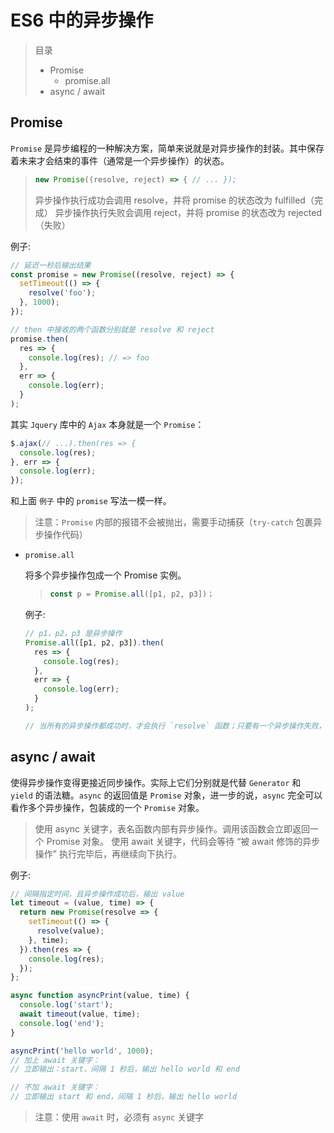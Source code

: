 # ES6 中的异步操作

> 目录
>
> - Promise
>   - promise.all
> - async / await

## Promise

`Promise` 是异步编程的一种解决方案，简单来说就是对异步操作的封装。其中保存着未来才会结束的事件（通常是一个异步操作）的状态。

> ```javascript
> new Promise((resolve, reject) => { // ... });
> ```
>
> 异步操作执行成功会调用 resolve，并将 promise 的状态改为 fulfilled（完成）
> 异步操作执行失败会调用 reject，并将 promise 的状态改为 rejected（失败）

例子:

```javascript
// 延迟一秒后输出结果
const promise = new Promise((resolve, reject) => {
  setTimeout(() => {
    resolve('foo');
  }, 1000);
});

// then 中接收的两个函数分别就是 resolve 和 reject
promise.then(
  res => {
    console.log(res); // => foo
  },
  err => {
    console.log(err);
  }
);
```

其实 `Jquery` 库中的 `Ajax` 本身就是一个 `Promise`：

```javascript
$.ajax(// ...).then(res => {
  console.log(res);
}, err => {
  console.log(err);
});
```

和上面 `例子` 中的 `promise` 写法一模一样。

> 注意：`Promise` 内部的报错不会被抛出，需要手动捕获（`try-catch` 包裹异步操作代码）

- `promise.all`

  将多个异步操作包成一个 Promise 实例。

  > ```javascript
  > const p = Promise.all([p1, p2, p3])；
  > ```

  例子:

  ```javascript
  // p1，p2，p3 是异步操作
  Promise.all([p1, p2, p3]).then(
    res => {
      console.log(res);
    },
    err => {
      console.log(err);
    }
  );

  // 当所有的异步操作都成功时，才会执行 `resolve` 函数；只要有一个异步操作失败，就会执行 `reject` 函数。
  ```

## async / await

使得异步操作变得更接近同步操作。实际上它们分别就是代替 `Generator` 和 `yield` 的语法糖。`async` 的返回值是 `Promise` 对象，进一步的说，`async` 完全可以看作多个异步操作，包装成的一个 `Promise` 对象。

> 使用 async 关键字，表名函数内部有异步操作。调用该函数会立即返回一个 Promise 对象。
> 使用 await 关键字，代码会等待 “被 await 修饰的异步操作” 执行完毕后，再继续向下执行。

例子:

```javascript
// 间隔指定时间，且异步操作成功后，输出 value
let timeout = (value, time) => {
  return new Promise(resolve => {
    setTimeout(() => {
      resolve(value);
    }, time);
  }).then(res => {
    console.log(res);
  });
};

async function asyncPrint(value, time) {
  console.log('start');
  await timeout(value, time);
  console.log('end');
}

asyncPrint('hello world', 1000);
// 加上 await 关键字：
// 立即输出：start，间隔 1 秒后，输出 hello world 和 end

// 不加 await 关键字：
// 立即输出 start 和 end，间隔 1 秒后，输出 hello world
```

> 注意：使用 `await` 时，必须有 `async` 关键字
